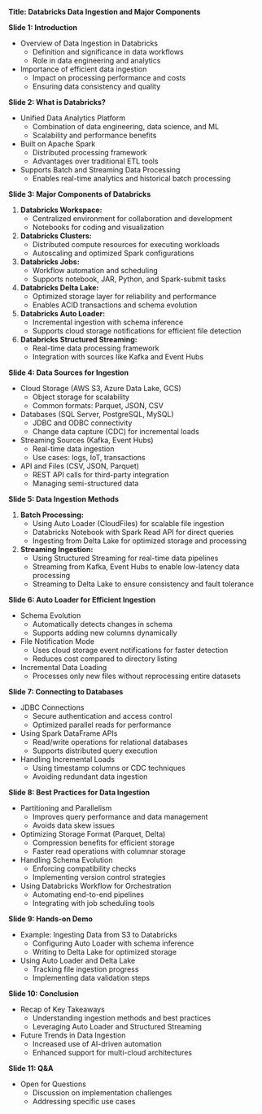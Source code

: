 **Title: Databricks Data Ingestion and Major Components**

**Slide 1: Introduction**
- Overview of Data Ingestion in Databricks
  - Definition and significance in data workflows
  - Role in data engineering and analytics
- Importance of efficient data ingestion
  - Impact on processing performance and costs
  - Ensuring data consistency and quality

**Slide 2: What is Databricks?**
- Unified Data Analytics Platform
  - Combination of data engineering, data science, and ML
  - Scalability and performance benefits
- Built on Apache Spark
  - Distributed processing framework
  - Advantages over traditional ETL tools
- Supports Batch and Streaming Data Processing
  - Enables real-time analytics and historical batch processing

**Slide 3: Major Components of Databricks**
1. **Databricks Workspace:**
   - Centralized environment for collaboration and development
   - Notebooks for coding and visualization
2. **Databricks Clusters:**
   - Distributed compute resources for executing workloads
   - Autoscaling and optimized Spark configurations
3. **Databricks Jobs:**
   - Workflow automation and scheduling
   - Supports notebook, JAR, Python, and Spark-submit tasks
4. **Databricks Delta Lake:**
   - Optimized storage layer for reliability and performance
   - Enables ACID transactions and schema evolution
5. **Databricks Auto Loader:**
   - Incremental ingestion with schema inference
   - Supports cloud storage notifications for efficient file detection
6. **Databricks Structured Streaming:**
   - Real-time data processing framework
   - Integration with sources like Kafka and Event Hubs

**Slide 4: Data Sources for Ingestion**
- Cloud Storage (AWS S3, Azure Data Lake, GCS)
  - Object storage for scalability
  - Common formats: Parquet, JSON, CSV
- Databases (SQL Server, PostgreSQL, MySQL)
  - JDBC and ODBC connectivity
  - Change data capture (CDC) for incremental loads
- Streaming Sources (Kafka, Event Hubs)
  - Real-time data ingestion
  - Use cases: logs, IoT, transactions
- API and Files (CSV, JSON, Parquet)
  - REST API calls for third-party integration
  - Managing semi-structured data

**Slide 5: Data Ingestion Methods**
1. **Batch Processing:**
   - Using Auto Loader (CloudFiles) for scalable file ingestion
   - Databricks Notebook with Spark Read API for direct queries
   - Ingesting from Delta Lake for optimized storage and processing
2. **Streaming Ingestion:**
   - Using Structured Streaming for real-time data pipelines
   - Streaming from Kafka, Event Hubs to enable low-latency data processing
   - Streaming to Delta Lake to ensure consistency and fault tolerance

**Slide 6: Auto Loader for Efficient Ingestion**
- Schema Evolution
  - Automatically detects changes in schema
  - Supports adding new columns dynamically
- File Notification Mode
  - Uses cloud storage event notifications for faster detection
  - Reduces cost compared to directory listing
- Incremental Data Loading
  - Processes only new files without reprocessing entire datasets

**Slide 7: Connecting to Databases**
- JDBC Connections
  - Secure authentication and access control
  - Optimized parallel reads for performance
- Using Spark DataFrame APIs
  - Read/write operations for relational databases
  - Supports distributed query execution
- Handling Incremental Loads
  - Using timestamp columns or CDC techniques
  - Avoiding redundant data ingestion

**Slide 8: Best Practices for Data Ingestion**
- Partitioning and Parallelism
  - Improves query performance and data management
  - Avoids data skew issues
- Optimizing Storage Format (Parquet, Delta)
  - Compression benefits for efficient storage
  - Faster read operations with columnar storage
- Handling Schema Evolution
  - Enforcing compatibility checks
  - Implementing version control strategies
- Using Databricks Workflow for Orchestration
  - Automating end-to-end pipelines
  - Integrating with job scheduling tools

**Slide 9: Hands-on Demo**
- Example: Ingesting Data from S3 to Databricks
  - Configuring Auto Loader with schema inference
  - Writing to Delta Lake for optimized storage
- Using Auto Loader and Delta Lake
  - Tracking file ingestion progress
  - Implementing data validation steps

**Slide 10: Conclusion**
- Recap of Key Takeaways
  - Understanding ingestion methods and best practices
  - Leveraging Auto Loader and Structured Streaming
- Future Trends in Data Ingestion
  - Increased use of AI-driven automation
  - Enhanced support for multi-cloud architectures

**Slide 11: Q&A**
- Open for Questions
  - Discussion on implementation challenges
  - Addressing specific use cases
